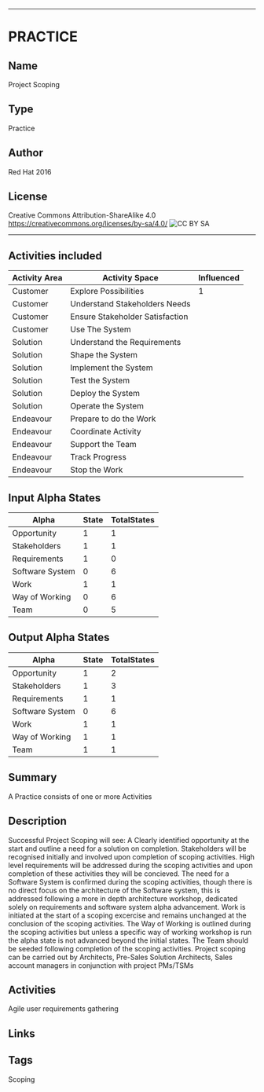 ----------
# PRACTICE
## Name
Project Scoping
## Type
Practice
## Author
Red Hat 2016
## License
Creative Commons Attribution-ShareAlike 4.0
https://creativecommons.org/licenses/by-sa/4.0/
![CC BY SA](https://licensebuttons.net/l/by-sa/3.0/88x31.png)

----------

## Activities included
| Activity Area | Activity Space | Influenced |
|---------------|----------------|------------|
|Customer|Explore Possibilities|1|
|Customer|Understand Stakeholders Needs||
|Customer|Ensure Stakeholder Satisfaction||
|Customer|Use The System||
|Solution|Understand the Requirements||
|Solution|Shape the System||
|Solution|Implement the System||
|Solution|Test the System||
|Solution|Deploy the System||
|Solution|Operate the System||
|Endeavour|Prepare to do the Work||
|Endeavour|Coordinate Activity||
|Endeavour|Support the Team||
|Endeavour|Track Progress||
|Endeavour|Stop the Work||


## Input Alpha States
Alpha | State | TotalStates
---| --- | ---
Opportunity|1|1
Stakeholders|1|1
Requirements|1|0
Software System|0|6
Work|1|1
Way of Working|0|6
Team|0|5

## Output Alpha States
Alpha | State | TotalStates
---| --- | ---
Opportunity|1|2
Stakeholders|1|3
Requirements|1|1
Software System|0|6
Work|1|1
Way of Working|1|1
Team|1|1

## Summary
A Practice consists of one or more Activities

## Description
Successful Project Scoping will see: A Clearly identified opportunity at the start and outline a need for a solution on completion. Stakeholders will be recognised
initially and involved upon completion of scoping activities. High level requirements will be addressed during the scoping activities and upon completion of these activities they will be concieved. The need for a Software System is confirmed during the scoping activities, though there is no direct focus on the architecture of the Software system, this is addressed following a more in depth architecture workshop, dedicated solely on requirements and software system alpha advancement. Work is initiated at the start of a scoping excercise and remains unchanged at the conclusion of the scoping activities. The Way of Working is outlined during the scoping activities but unless a specific way of working workshop is run the alpha state is not advanced beyond the initial states. The Team should be seeded following completion of the scoping activities. 
Project scoping can be carried out by Architects, Pre-Sales Solution Architects, Sales account managers in conjunction with project PMs/TSMs

## Activities
Agile user requirements gathering

## Links


## Tags
Scoping

